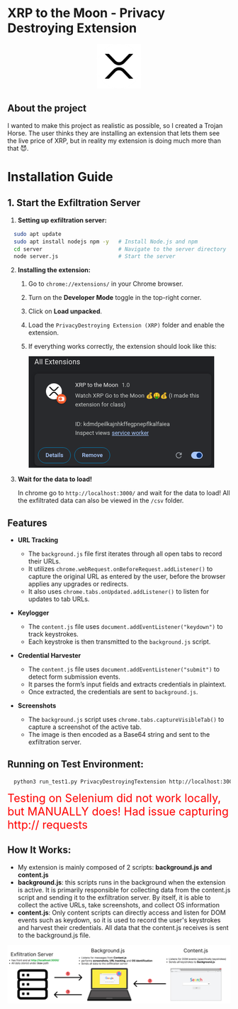 # XRP to the Moon - Privacy Destroying Extension 

<p align="center">
  <img src="icons/xrp.png" alt="XRP Logo" width="100" height="100">
</p>

## About the project
I wanted to make this project as realistic as possible, so I created a Trojan Horse. The user thinks they are installing an extension that 
lets them see the live price of XRP, but in reality my extension is doing much more than that 😈.  

# Installation Guide

## 1. Start the Exfiltration Server

1. **Setting up exfiltration server:**

```bash
  sudo apt update
  sudo apt install nodejs npm -y   # Install Node.js and npm
  cd server                        # Navigate to the server directory
  node server.js                   # Start the server
```
2. **Installing the extension:**
   1. Go to `chrome://extensions/` in your Chrome browser.
   2. Turn on the **Developer Mode** toggle in the top-right corner.
   3. Click on **Load unpacked**.
   4. Load the `PrivacyDestroying Extension (XRP)` folder and enable the extension.
   5. If everything works correctly, the extension should look like this:
   
      ![img_1.png](img_1.png)
3. **Wait for the data to load!**
   
   In chrome go to `http://localhost:3000/` and wait for the data to load! All the exfiltrated data can also be viewed in the `/csv` folder.

## Features
- **URL Tracking**  
  - The `background.js` file first iterates through all open tabs to record their URLs.
  - It utilizes `chrome.webRequest.onBeforeRequest.addListener()` to capture the original URL as entered by the user, before the browser applies any upgrades or redirects.  
  - It also uses `chrome.tabs.onUpdated.addListener()` to listen for updates to tab URLs.  

- **Keylogger**  
  - The `content.js` file uses `document.addEventListener("keydown")` to track keystrokes.  
  - Each keystroke is then transmitted to the `background.js` script.  

- **Credential Harvester**  
  - The `content.js` file uses `document.addEventListener("submit")` to detect form submission events.  
  - It parses the form’s input fields and extracts credentials in plaintext.  
  - Once extracted, the credentials are sent to `background.js`.  

- **Screenshots**  
  - The `background.js` script uses `chrome.tabs.captureVisibleTab()` to capture a screenshot of the active tab.  
  - The image is then encoded as a Base64 string and sent to the exfiltration server.


## Running on Test Environment:
```bash
  python3 run_test1.py PrivacyDestroyingTextension http://localhost:3000/for-testing
```
<span style="color:red; font-size:25px;">Testing on Selenium did not work locally, but MANUALLY does! Had issue capturing http:// requests</span>


## How It Works:
- My extension is mainly composed of 2 scripts: **background.js and content.js**
- **background.js**: this scripts runs in the background when the extension is active. It is primarily responsible for collecting data from the content.js script and sending it to the exfiltration server. By itself, it is able to collect the active URLs, take screenshots, and collect OS information
- **content.js**: Only content scripts can directly access and listen for DOM events such as keydown, so it is used to record the user's keystrokes and harvest their credentials. All data that the content.js receives is sent to the background.js file.


![img_2.png](img_2.png)
